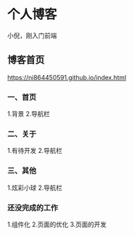 # 个人博客
小倪，刚入门前端

## 博客首页
https://ni864450591.github.io/index.html


### 一、首页 
1.背景
2.导航栏

### 二、关于
1.有待开发
2.导航栏

### 三、其他
1.炫彩小球
2.导航栏

### 还没完成的工作
1.组件化
2.页面的优化
3.页面的开发
